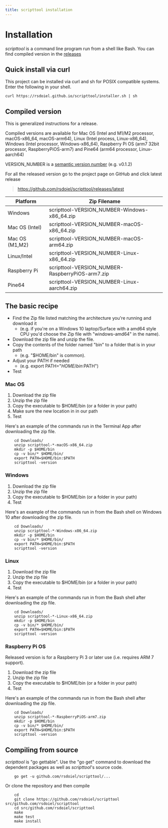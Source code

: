 ```yaml
---
title: scripttool installation
---
```


Installation
============

*scripttool* is a command line program run from a shell like Bash. You can find compiled version in the [releases](https://github.com/rsdoiel/scripttool/releases/latest) 

## Quick install via curl

This project can be installed via curl and sh for POSIX compatible systems.
Enter the following in your shell.

~~~
curl https://rsdoiel.github.io/scripttool/installer.sh | sh
~~~

Compiled version
----------------

This is generalized instructions for a release. 

Compiled versions are available for Mac OS (Intel and M1/M2 processor, macOS-x86_64, macOS-arm64), 
Linux (Intel process, Linux-x86_64), Windows (Intel processor, Windows-x86_64), 
Raspberry Pi OS (arm7 32bit processor, RaspberryPiOS-arm7) and Pine64 (arm64 processor, Linux-aarch64)

VERSION\_NUMBER is a [semantic version number](http://semver.org/) (e.g. v0.1.2)


For all the released version go to the project page on GitHub and click latest release

>    https://github.com/rsdoiel/scripttool/releases/latest


| Platform       | Zip Filename                                    |
|----------------|-------------------------------------------------|
| Windows        | scripttool-VERSION_NUMBER-Windows-x86_64.zip    |
| Mac OS (Intel) | scripttool-VERSION_NUMBER-macOS-x86_64.zip      |
| Mac OS (M1,M2) | scripttool-VERSION_NUMBER-macOS-arm64.zip       |
| Linux/Intel    | scripttool-VERSION_NUMBER-Linux-x86_64.zip      |
| Raspberry Pi   | scripttool-VERSION_NUMBER-RaspberryPiOS-arm7.zip |
| Pine64         | scripttool-VERSION_NUMBER-Linux-aarch64.zip     |


The basic recipe
----------------

+ Find the Zip file listed matching the architecture you're running and download it
    + (e.g. if you're on a Windows 10 laptop/Surface with a amd64 style CPU you'd choose the Zip file with "windows-amd64" in the name).
+ Download the zip file and unzip the file.  
+ Copy the contents of the folder named "bin" to a folder that is in your path 
    + (e.g. "$HOME/bin" is common).
+ Adjust your PATH if needed
    + (e.g. export PATH="$HOME/bin:$PATH")
+ Test


### Mac OS

1. Download the zip file
2. Unzip the zip file
3. Copy the executable to $HOME/bin (or a folder in your path)
4. Make sure the new location in in our path
5. Test

Here's an example of the commands run in the Terminal App after downloading the 
zip file.

```shell
    cd Downloads/
    unzip scripttool-*-macOS-x86_64.zip
    mkdir -p $HOME/bin
    cp -v bin/* $HOME/bin/
    export PATH=$HOME/bin:$PATH
    scripttool -version
```

### Windows

1. Download the zip file
2. Unzip the zip file
3. Copy the executable to $HOME/bin (or a folder in your path)
4. Test

Here's an example of the commands run in from the Bash shell on Windows 10 after
downloading the zip file.

```shell
    cd Downloads/
    unzip scripttool-*-Windows-x86_64.zip
    mkdir -p $HOME/bin
    cp -v bin/* $HOME/bin/
    export PATH=$HOME/bin:$PATH
    scripttool -version
```


### Linux 

1. Download the zip file
2. Unzip the zip file
3. Copy the executable to $HOME/bin (or a folder in your path)
4. Test

Here's an example of the commands run in from the Bash shell after
downloading the zip file.

```shell
    cd Downloads/
    unzip scripttool-*-Linux-x86_64.zip
    mkdir -p $HOME/bin
    cp -v bin/* $HOME/bin/
    export PATH=$HOME/bin:$PATH
    scripttool -version
```


### Raspberry Pi OS

Released version is for a Raspberry Pi 3 or later use (i.e. requires ARM 7 support).

1. Download the zip file
2. Unzip the zip file
3. Copy the executable to $HOME/bin (or a folder in your path)
4. Test

Here's an example of the commands run in from the Bash shell after
downloading the zip file.

```shell
    cd Downloads/
    unzip scripttool-*-RaspberryPiOS-arm7.zip
    mkdir -p $HOME/bin
    cp -v bin/* $HOME/bin/
    export PATH=$HOME/bin:$PATH
    scripttool -version
```


Compiling from source
---------------------

_scripttool_ is "go gettable".  Use the "go get" command to download the dependent packages
as well as _scripttool_'s source code.

```shell
    go get -u github.com/rsdoiel/scripttool/...
```

Or clone the repository and then compile

```shell
    cd
    git clone https://github.com/rsdoiel/scripttool src/github.com/rsdoiel/scripttool
    cd src/github.com/rsdoiel/scripttool
    make
    make test
    make install
```


